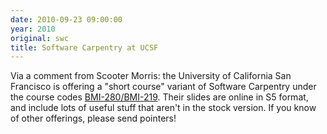 ```yaml
---
date: 2010-09-23 09:00:00
year: 2010
original: swc
title: Software Carpentry at UCSF
---
```

<p>Via a comment from Scooter Morris: the University of California San Francisco is offering a "short course" variant of Software Carpentry under the course codes <a href="http://www.cgl.ucsf.edu/Outreach/bmi280/">BMI-280/BMI-219</a>. Their slides are online in S5 format, and include lots of useful stuff that aren't in the stock version.  If you know of other offerings, please send pointers!</p>
